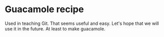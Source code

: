 # Guacamole recipe

Used in teaching Git.
That seems useful and easy.
Let's hope that we will use it in the future.
At least to make guacamole.
